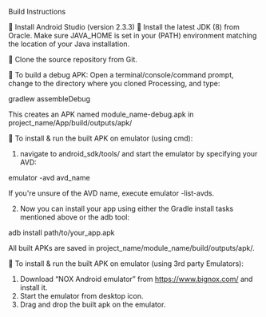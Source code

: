 Build Instructions

	Install Android Studio (version 2.3.3)
	Install the latest JDK (8) from Oracle.
Make sure JAVA_HOME is set in your (PATH) environment matching the location of your Java installation.

	Clone the source repository from Git.

	To build a debug APK: 
Open a terminal/console/command prompt, 
change to the directory where you cloned Processing, and type:

gradlew assembleDebug

This creates an APK named module_name-debug.apk in project_name/App/build/outputs/apk/


	To install & run the built APK on emulator (using cmd): 

1.	navigate to android_sdk/tools/ and start the emulator by specifying your AVD:

emulator -avd avd_name

If you're unsure of the AVD name, execute emulator -list-avds.

2.	Now you can install your app using either the Gradle install tasks mentioned above or the adb tool:

adb install path/to/your_app.apk

All built APKs are saved in project_name/module_name/build/outputs/apk/.


	To install & run the built APK on emulator (using 3rd party Emulators): 

1.	Download “NOX Android emulator” from https://www.bignox.com/ and install it.
2.	Start the emulator from desktop icon.
3.	Drag and drop the built apk on the emulator.
